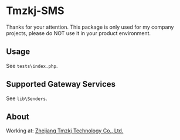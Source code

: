 # Tmzkj-SMS

Thanks for your attention. This package is only used for my company projects, please do NOT use it in your product environment.

## Usage

See `tests\index.php`.

## Supported Gateway Services

See `lib\Senders`.

## About

Working at: [Zhejiang Tmzkj Technology Co., Ltd.](http://www.zjhejiang.com/)